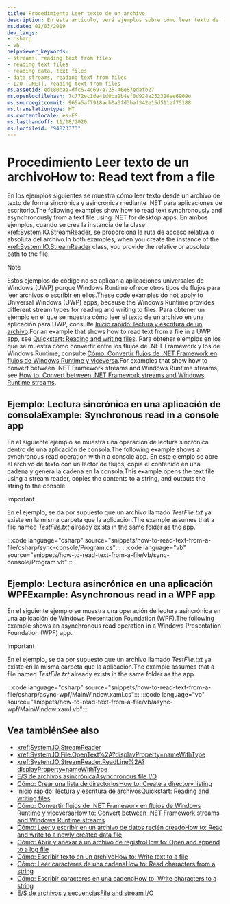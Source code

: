 ```yaml
---
title: Procedimiento Leer texto de un archivo
description: En este artículo, verá ejemplos sobre cómo leer texto de forma sincrónica y asincrónica desde un archivo de texto mediante la clase StreamReader de .NET para aplicaciones de escritorio.
ms.date: 01/03/2019
dev_langs:
- csharp
- vb
helpviewer_keywords:
- streams, reading text from files
- reading text files
- reading data, text files
- data streams, reading text from files
- I/O [.NET], reading text from files
ms.assetid: ed180baa-dfc6-4c69-a725-46e87edafb27
ms.openlocfilehash: 7c772ec1de41d0ba2b4ef0d924a252326ee6909e
ms.sourcegitcommit: 965a5af7918acb0a3fd3baf342e15d511ef75188
ms.translationtype: HT
ms.contentlocale: es-ES
ms.lasthandoff: 11/18/2020
ms.locfileid: "94823373"
---
```

# <a name="how-to-read-text-from-a-file"></a><span data-ttu-id="664b6-103">Procedimiento Leer texto de un archivo</span><span class="sxs-lookup"><span data-stu-id="664b6-103">How to: Read text from a file</span></span>

<span data-ttu-id="664b6-104">En los ejemplos siguientes se muestra cómo leer texto desde un archivo de texto de forma sincrónica y asincrónica mediante .NET para aplicaciones de escritorio.</span><span class="sxs-lookup"><span data-stu-id="664b6-104">The following examples show how to read text synchronously and asynchronously from a text file using .NET for desktop apps.</span></span> <span data-ttu-id="664b6-105">En ambos ejemplos, cuando se crea la instancia de la clase <xref:System.IO.StreamReader>, se proporciona la ruta de acceso relativa o absoluta del archivo.</span><span class="sxs-lookup"><span data-stu-id="664b6-105">In both examples, when you create the instance of the <xref:System.IO.StreamReader> class, you provide the relative or absolute path to the file.</span></span>
  
> [!NOTE]
> <span data-ttu-id="664b6-106">Estos ejemplos de código no se aplican a aplicaciones universales de Windows (UWP) porque Windows Runtime ofrece otros tipos de flujos para leer archivos o escribir en ellos.</span><span class="sxs-lookup"><span data-stu-id="664b6-106">These code examples do not apply to Universal Windows (UWP) apps, because the Windows Runtime provides different stream types for reading and writing to files.</span></span> <span data-ttu-id="664b6-107">Para obtener un ejemplo en el que se muestra cómo leer el texto de un archivo en una aplicación para UWP, consulte [Inicio rápido: lectura y escritura de un archivo](/previous-versions/windows/apps/hh758325(v=win.10)).</span><span class="sxs-lookup"><span data-stu-id="664b6-107">For an example that shows how to read text from a file in a UWP app, see [Quickstart: Reading and writing files](/previous-versions/windows/apps/hh758325(v=win.10)).</span></span> <span data-ttu-id="664b6-108">Para obtener ejemplos en los que se muestra cómo convertir entre los flujos de .NET Framework y los de Windows Runtime, consulte [Cómo: Convertir flujos de .NET Framework en flujos de Windows Runtime y viceversa](how-to-convert-between-dotnet-streams-and-winrt-streams.md).</span><span class="sxs-lookup"><span data-stu-id="664b6-108">For examples that show how to convert between .NET Framework streams and Windows Runtime streams, see [How to: Convert between .NET Framework streams and Windows Runtime streams](how-to-convert-between-dotnet-streams-and-winrt-streams.md).</span></span>  
  
## <a name="example-synchronous-read-in-a-console-app"></a><span data-ttu-id="664b6-109">Ejemplo: Lectura sincrónica en una aplicación de consola</span><span class="sxs-lookup"><span data-stu-id="664b6-109">Example: Synchronous read in a console app</span></span>  
<span data-ttu-id="664b6-110">En el siguiente ejemplo se muestra una operación de lectura sincrónica dentro de una aplicación de consola.</span><span class="sxs-lookup"><span data-stu-id="664b6-110">The following example shows a synchronous read operation within a console app.</span></span> <span data-ttu-id="664b6-111">En este ejemplo se abre el archivo de texto con un lector de flujos, copia el contenido en una cadena y genera la cadena en la consola.</span><span class="sxs-lookup"><span data-stu-id="664b6-111">This example opens the text file using a stream reader, copies the contents to a string, and outputs the string to the console.</span></span>  
  
> [!IMPORTANT]
> <span data-ttu-id="664b6-112">En el ejemplo, se da por supuesto que un archivo llamado *TestFile.txt* ya existe en la misma carpeta que la aplicación.</span><span class="sxs-lookup"><span data-stu-id="664b6-112">The example assumes that a file named *TestFile.txt* already exists in the same folder as the app.</span></span>  

:::code language="csharp" source="snippets/how-to-read-text-from-a-file/csharp/sync-console/Program.cs":::
:::code language="vb" source="snippets/how-to-read-text-from-a-file/vb/sync-console/Program.vb":::
  
## <a name="example-asynchronous-read-in-a-wpf-app"></a><span data-ttu-id="664b6-113">Ejemplo: Lectura asincrónica en una aplicación WPF</span><span class="sxs-lookup"><span data-stu-id="664b6-113">Example: Asynchronous read in a WPF app</span></span>
 <span data-ttu-id="664b6-114">En el siguiente ejemplo se muestra una operación de lectura asincrónica en una aplicación de Windows Presentation Foundation (WPF).</span><span class="sxs-lookup"><span data-stu-id="664b6-114">The following example shows an asynchronous read operation in a Windows Presentation Foundation (WPF) app.</span></span>  
  
> [!IMPORTANT]
> <span data-ttu-id="664b6-115">En el ejemplo, se da por supuesto que un archivo llamado *TestFile.txt* ya existe en la misma carpeta que la aplicación.</span><span class="sxs-lookup"><span data-stu-id="664b6-115">The example assumes that a file named *TestFile.txt* already exists in the same folder as the app.</span></span>  

:::code language="csharp" source="snippets/how-to-read-text-from-a-file/csharp/async-wpf/MainWindow.xaml.cs":::
:::code language="vb" source="snippets/how-to-read-text-from-a-file/vb/async-wpf/MainWindow.xaml.vb":::
  
## <a name="see-also"></a><span data-ttu-id="664b6-116">Vea también</span><span class="sxs-lookup"><span data-stu-id="664b6-116">See also</span></span>

- <xref:System.IO.StreamReader>  
- <xref:System.IO.File.OpenText%2A?displayProperty=nameWithType>  
- <xref:System.IO.StreamReader.ReadLine%2A?displayProperty=nameWithType>  
- [<span data-ttu-id="664b6-117">E/S de archivos asincrónica</span><span class="sxs-lookup"><span data-stu-id="664b6-117">Asynchronous file I/O</span></span>](asynchronous-file-i-o.md)  
- <span data-ttu-id="664b6-118">[Cómo: Crear una lista de directorios](/previous-versions/dotnet/netframework-4.0/5cf8zcfh(v=vs.100))</span><span class="sxs-lookup"><span data-stu-id="664b6-118">[How to: Create a directory listing](/previous-versions/dotnet/netframework-4.0/5cf8zcfh(v=vs.100))</span></span>  
- <span data-ttu-id="664b6-119">[Inicio rápido: lectura y escritura de archivos](/previous-versions/windows/apps/hh758325(v=win.10))</span><span class="sxs-lookup"><span data-stu-id="664b6-119">[Quickstart: Reading and writing files](/previous-versions/windows/apps/hh758325(v=win.10))</span></span>  
- [<span data-ttu-id="664b6-120">Cómo: Convertir flujos de .NET Framework en flujos de Windows Runtime y viceversa</span><span class="sxs-lookup"><span data-stu-id="664b6-120">How to: Convert between .NET Framework streams and Windows Runtime streams</span></span>](how-to-convert-between-dotnet-streams-and-winrt-streams.md)  
- [<span data-ttu-id="664b6-121">Cómo: Leer y escribir en un archivo de datos recién creado</span><span class="sxs-lookup"><span data-stu-id="664b6-121">How to: Read and write to a newly created data file</span></span>](how-to-read-and-write-to-a-newly-created-data-file.md)  
- [<span data-ttu-id="664b6-122">Cómo: Abrir y anexar a un archivo de registro</span><span class="sxs-lookup"><span data-stu-id="664b6-122">How to: Open and append to a log file</span></span>](how-to-open-and-append-to-a-log-file.md)  
- [<span data-ttu-id="664b6-123">Cómo: Escribir texto en un archivo</span><span class="sxs-lookup"><span data-stu-id="664b6-123">How to: Write text to a file</span></span>](how-to-write-text-to-a-file.md)  
- [<span data-ttu-id="664b6-124">Cómo: Leer caracteres de una cadena</span><span class="sxs-lookup"><span data-stu-id="664b6-124">How to: Read characters from a string</span></span>](how-to-read-characters-from-a-string.md)  
- [<span data-ttu-id="664b6-125">Cómo: Escribir caracteres en una cadena</span><span class="sxs-lookup"><span data-stu-id="664b6-125">How to: Write characters to a string</span></span>](how-to-write-characters-to-a-string.md)  
- [<span data-ttu-id="664b6-126">E/S de archivos y secuencias</span><span class="sxs-lookup"><span data-stu-id="664b6-126">File and stream I/O</span></span>](index.md)
